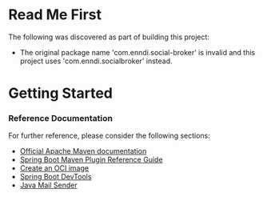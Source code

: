 # Read Me First
The following was discovered as part of building this project:

* The original package name 'com.enndi.social-broker' is invalid and this project uses 'com.enndi.socialbroker' instead.

# Getting Started

### Reference Documentation
For further reference, please consider the following sections:

* [Official Apache Maven documentation](https://maven.apache.org/guides/index.html)
* [Spring Boot Maven Plugin Reference Guide](https://docs.spring.io/spring-boot/docs/2.6.1/maven-plugin/reference/html/)
* [Create an OCI image](https://docs.spring.io/spring-boot/docs/2.6.1/maven-plugin/reference/html/#build-image)
* [Spring Boot DevTools](https://docs.spring.io/spring-boot/docs/2.6.1/reference/htmlsingle/#using-boot-devtools)
* [Java Mail Sender](https://docs.spring.io/spring-boot/docs/2.6.1/reference/htmlsingle/#boot-features-email)

